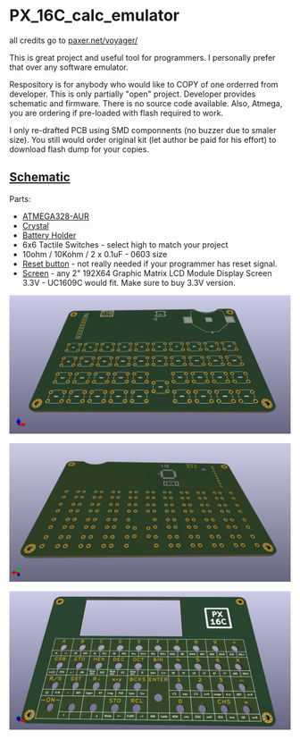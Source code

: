 # PX_16C_calc_emulator
all credits go to [paxer.net/voyager/](https://paxer.net/voyager/)

This is great project and useful tool for programmers. I personally prefer that over any software emulator.

Respository is for anybody who would like to COPY of one orderred from developer. This is only partially "open" project. Developer provides schematic and firmware. There is no source code available. Also, Atmega, you are ordering if pre-loaded with flash required to work.

I only re-drafted PCB using SMD componnents (no buzzer due to smaler size). You still would order original kit (let author be paid for his effort) to download flash dump for your copies.

## [Schematic](https://github.com/TechLabGH/PX_16C_calc_emulator/blob/main/HP%2016C%20Pocket.pdf)

Parts:
* [ATMEGA328-AUR](https://www.mouser.com/ProductDetail/556-ATMEGA328-AUR)
* [Crystal](https://www.mouser.com/ProductDetail/710-830003000)
* [Battery Holder](https://www.mouser.com/ProductDetail/12BH002-GR)
* 6x6 Tactile Switches - select high to match your project
* 10ohm / 10Kohm / 2 x 0.1uF - 0603 size
* [Reset button](https://www.mouser.com/ProductDetail/Wurth-Elektronik/431181015816?qs=wr8lucFkNMWQBPdjQ%252B9NsA%3D%3D) - not really needed if your programmer has reset signal.
* [Screen](https://www.aliexpress.us/item/2255800684095628.html?spm=a2g0o.order_list.order_list_main.11.55771802Im1IZ1&gatewayAdapt=glo2usa) - any 2" 192X64 Graphic Matrix LCD Module Display Screen 3.3V - UC1609C would fit. Make sure to buy 3.3V version.

![Main-1](/HP_16C_Pocket_1.jpg)

![Main-2](/HP_16C_Pocket_2.png)

![Top](/top.jpg)
